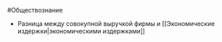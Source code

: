 #Обществознание 
- Разница между совокупной выручкой фирмы и [[Экономические издержки|экономическими издержками]] 